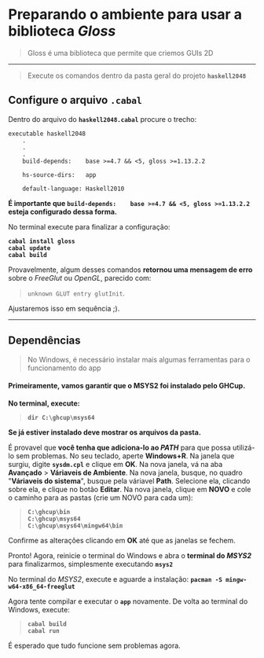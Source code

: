 # Preparando o ambiente para usar a biblioteca _Gloss_
> Gloss é uma biblioteca que permite que criemos GUIs 2D

---
> Execute os comandos dentro da pasta geral do projeto **`haskell2048`**
## Configure o arquivo `.cabal`

Dentro do arquivo do **`haskell2048.cabal`** procure o trecho:
```
executable haskell2048
    .
    .
    .
    build-depends:    base >=4.7 && <5, gloss >=1.13.2.2
    
    hs-source-dirs:   app
    
    default-language: Haskell2010
```

**É importante que `build-depends:    base >=4.7 && <5, gloss >=1.13.2.2` esteja configurado dessa forma.**


No terminal execute para finalizar a configuração:

**`cabal install gloss`**<br>
**`cabal update`**<br>
**`cabal build`**

Provavelmente, algum desses comandos **retornou uma mensagem de erro** sobre o _FreeGlut_ ou _OpenGL_, parecido com:
> `unknown GLUT entry glutInit`.

Ajustaremos isso em sequência ;).

---

## Dependências
> No Windows, é necessário instalar mais algumas ferramentas para o funcionamento do app

#### Primeiramente, vamos garantir que o MSYS2 foi instalado pelo GHCup.

**No terminal, execute:**
> **`dir C:\ghcup\msys64`**

**Se já estiver instalado deve mostrar os arquivos da pasta.**

É provavel que **você tenha que adiciona-lo ao _PATH_** para que possa utilizá-lo sem problemas.
No seu teclado, aperte **Windows+R**.
Na janela que surgiu, digite **`sysdm.cpl`** e clique em **OK**.
Na nova janela, vá na aba **Avançado** > **Váriaveis de Ambiente**.
Na nova janela, busque, no quadro "**Váriaveis do sistema**", busque pela váriavel **Path**.
Selecione ela, clicando sobre ela, e clique no botão **Editar**.
Na nova janela, clique em **NOVO** e cole o caminho para as pastas (crie um NOVO para cada um):

> **`C:\ghcup\bin`**<br>
> **`C:\ghcup\msys64`**<br>
> **`C:\ghcup\msys64\mingw64\bin`**

Confirme as alterações clicando em **OK** até que as janelas se fechem.

Pronto! Agora, reinicie o terminal do Windows e abra o **terminal do _MSYS2_** para finalizarmos, simplesmente executando **`msys2`**

No terminal do _MSYS2_, execute e aguarde a instalação: **`pacman -S mingw-w64-x86_64-freeglut`**

Agora tente compilar e executar o **`app`** novamente.
De volta ao terminal do Windows, execute:
> **`cabal build`**<br>
> **`cabal run`**

É esperado que tudo funcione sem problemas agora.